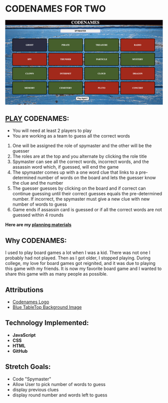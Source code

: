 # CODENAMES FOR TWO
![Cards for Codenames in a 4 by 4 matrix ](./assets/images/Codenames.png)

## [PLAY](https://curlypurple.github.io/codenames2/) CODENAMES:

* You will need at least 2 players to play
* You are working as a team to guess all the correct words

1. One will be assigned the role of spymaster and the other will be the guesser
2. The roles are at the top and you alternate by clicking the role title
3. Spymaster can see all the correct words, incorrect words, and the assassin word which, if guessed, will end the game
4. The spymaster comes up with a one word clue that links to a pre-determined number of words on the board and lets the guesser know the clue and the number 
5. The guesser guesses by clicking on the board and if correct can continue guessing until their correct guesses equals the pre-determined number. If incorrect, the spymaster must give a new clue with new number of words to guess
6. Game ends if assassin card is guessed or if all the correct words are not guessed within 4 rounds


**Here are my [planning materials](https://docs.google.com/document/d/14HbswaMWTM1sFZPsElLU-z0W2Y8i9ARgaufQ08vwrMc/edit?usp=sharing)**




## Why CODENAMES:

I used to play board games a lot when I was a kid. There was not one I probably had not played. Then as I got older, I stopped playing. During college, my love for board games got reignited, and it was due to playing this game with my friends. It is now my favorite board game and I wanted to share this game with as many people as possible.

## Attributions

* [Codenames Logo](https://encrypted-tbn0.gstatic.com/images?q=tbn:ANd9GcRfb-PA9O8hkVGF4u2l7fEMH1FncMiDWmDAJA&s)
* [Blue TableTop Background Image](https://static.vecteezy.com/system/resources/previews/002/923/641/non_2x/blue-wooden-table-top-view-with-copy-space-free-photo.jpg)
## Technology Implemented:

* **JavaScript**
* **CSS**
* **HTML**
* **GitHub**

## Stretch Goals:

* Code "Spymaster"
* Allow User to pick number of words to guess
* display previous clues
* display round number and words left to guess